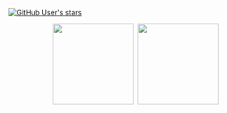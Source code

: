 [![GitHub User's stars](https://img.shields.io/github/stars/mahozad?label=Total%20stars)](https://github.com/mahozad?tab=repositories&language=&sort=stargazers)

<div style="display:flex; flex-flow: row; align-items: center; justify-content: center;">
  <a href="#"><img height="160" align="center" src="https://github-readme-stats.vercel.app/api?username=mahozad&rank_icon=default&hide_rank=false&custom_title=Github%20Account%20Stats&hide=issues&include_all_commits=true&hide_border=false&card_width=400"/></a>
&nbsp;&nbsp;
<a href="#"><img height="160" align="center" src="https://github-readme-stats.vercel.app/api/top-langs?username=mahozad&layout=compact&langs_count=6&hide_border=false&card_width=408"/></a>
</div>

